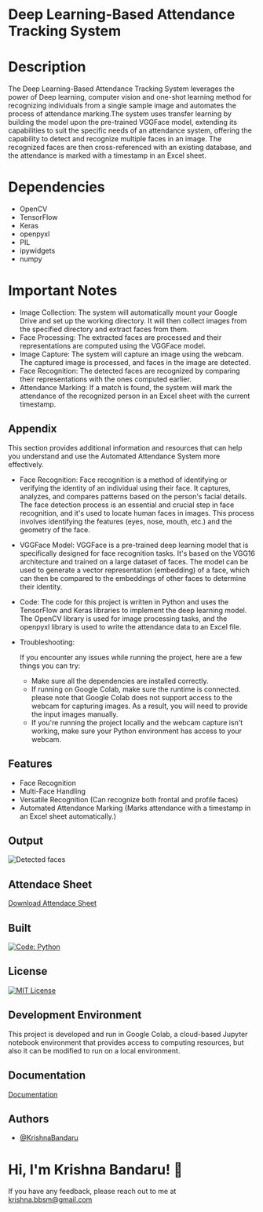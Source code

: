 # Deep Learning-Based Attendance Tracking System
# Description
The Deep Learning-Based Attendance Tracking System leverages the power of Deep learning, computer vision and one-shot learning method for recognizing individuals from a single sample image and automates the process of attendance marking.The system uses transfer learning by building the model upon the pre-trained VGGFace model, extending its capabilities to suit the specific needs of an attendance system, offering the capability to detect and recognize multiple faces in an image. The recognized faces are then cross-referenced with an existing database, and the attendance is marked with a timestamp in an Excel sheet.

# Dependencies
- OpenCV
- TensorFlow
- Keras
- openpyxl
- PIL
- ipywidgets
- numpy

# Important Notes
- Image Collection: The system will automatically mount your Google Drive and set up the working directory. It will then collect images from the specified directory and extract faces from them.
- Face Processing: The extracted faces are processed and their representations are computed using the VGGFace model.
- Image Capture: The system will capture an image using the webcam. The captured image is processed, and faces in the image are detected.
- Face Recognition: The detected faces are recognized by comparing their representations with the ones computed earlier.
- Attendance Marking: If a match is found, the system will mark the attendance of the recognized person in an Excel sheet with the current timestamp.


## Appendix

This section provides additional information and resources that can help you understand and use the Automated Attendance System more effectively.

- Face Recognition:
    Face recognition is a method of identifying or verifying the identity of an individual using their face. It captures, analyzes, and compares patterns based on the person's facial details. The face detection process is an essential and crucial step in face recognition, and it's used to locate human faces in images. This process involves identifying the features (eyes, nose, mouth, etc.) and the geometry of the face.

-  VGGFace Model:
    VGGFace is a pre-trained deep learning model that is specifically designed for face recognition tasks. It's based on the VGG16 architecture and trained on a large dataset of faces. The model can be used to generate a vector representation (embedding) of a face, which can then be compared to the embeddings of other faces to determine their identity.

- Code:
    The code for this project is written in Python and uses the TensorFlow and Keras libraries to implement the deep learning model. The OpenCV library is used for image processing tasks, and the openpyxl library is used to write the attendance data to an Excel file.

- Troubleshooting:

    If you encounter any issues while running the project, here are a few things you can try:
    - Make sure all the dependencies are installed correctly.
    - If running on Google Colab, make sure the runtime is connected. please note that Google Colab does not support access to the webcam for capturing images. As a result, you will need to provide the input images manually.
    - If you're running the project locally and the webcam capture isn't working, make sure your Python environment has access to your webcam.
## Features

- Face Recognition
- Multi-Face Handling
- Versatile Recognition (Can recognize both frontal and profile faces)
- Automated Attendance Marking (Marks attendance with a timestamp in an Excel sheet automatically.)

## Output

![Detected faces](https://github.com/krishna-bbsm/Deep-Learning-Based-Attendance-Tracking-System/blob/3ba1426a26e5f232e3907f44f85286ec9266d78a/output_image.jpg)

## Attendace Sheet

[Download Attendace Sheet](https://github.com/krishna-bbsm/Deep-Learning-Based-Attendance-Tracking-System/blob/main/Attendance_Sheet.xlsx)


## Built

[![Code: Python](https://img.shields.io/badge/Made%20with-Python-3776AB.svg)](https://shields.io/)

## License

[![MIT License](https://img.shields.io/badge/License-MIT-green.svg)](https://choosealicense.com/licenses/mit/)

## Development Environment

This project is developed and run in Google Colab, a cloud-based Jupyter notebook environment that provides access to computing resources, but  also it can be modified to run on a local environment.
    
## Documentation

[Documentation](https://github.com/krishna-bbsm/Automated_Attendance_System/blob/main/README.md)


## Authors

- [@KrishnaBandaru](https://www.github.com/octokatherine)





# Hi, I'm Krishna Bandaru! 👋



If you have any feedback, 
please reach out to me at krishna.bbsm@gmail.com

